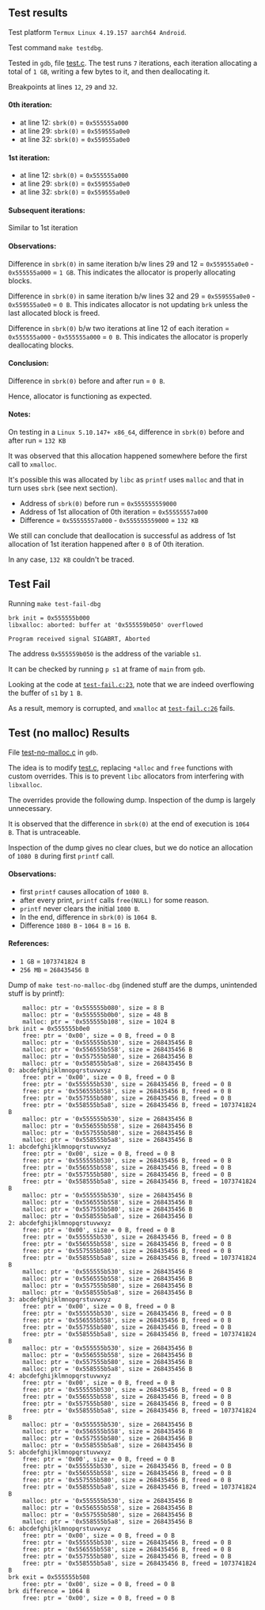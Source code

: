 ## Test results
Test platform `Termux Linux 4.19.157 aarch64 Android`.

Test command `make testdbg`.

Tested in `gdb`, file [test.c](test.c).
The test runs `7` iterations, each iteration allocating a total of `1 GB`, writing a few bytes to it, and then deallocating it.

Breakpoints at lines `12`, `29` and `32`.

#### 0th iteration:
 - at line 12: `sbrk(0)` = `0x555555a000`
 - at line 29: `sbrk(0)` = `0x559555a0e0`
 - at line 32: `sbrk(0)` = `0x559555a0e0`

#### 1st iteration:
 - at line 12: `sbrk(0)` = `0x555555a000`
 - at line 29: `sbrk(0)` = `0x559555a0e0`
 - at line 32: `sbrk(0)` = `0x559555a0e0`

#### Subsequent iterations:
Similar to 1st iteration

#### Observations:

Difference in `sbrk(0)` in same iteration b/w lines 29 and 12 = `0x559555a0e0` - `0x555555a000` = `1 GB`.
This indicates the allocator is properly allocating blocks.

Difference in `sbrk(0)` in same iteration b/w lines 32 and 29 = `0x559555a0e0` - `0x559555a0e0` = `0 B`.
This indicates allocator is not updating `brk` unless the last allocated block is freed.

Difference in `sbrk(0)` b/w two iterations at line 12 of each iteration = `0x555555a000` - `0x555555a000` = `0 B`.
This indicates the allocator is properly deallocating blocks.

#### Conclusion:
Difference in `sbrk(0)` before and after run = `0 B`.

Hence, allocator is functioning as expected.

#### Notes:
On testing in a `Linux 5.10.147+ x86_64`, difference in `sbrk(0)` before and after run = `132 KB`

It was observed that this allocation happened somewhere before the first call to `xmalloc`.

It's possible this was allocated by `libc` as `printf` uses `malloc` and that in turn uses `sbrk` (see next section).

- Address of `sbrk(0)` before run = `0x555555559000`
- Address of 1st allocation of 0th iteration = `0x55555557a000`
- Difference = `0x55555557a000` - `0x555555559000` = `132 KB`

We still can conclude that deallocation is successful as address of 1st allocation of 1st iteration happened after `0 B` of 0th iteration.

In any case, `132 KB` couldn't be traced.

## Test Fail
Running `make test-fail-dbg`
```
brk init = 0x555555b000
libxalloc: aborted: buffer at '0x555559b050' overflowed

Program received signal SIGABRT, Aborted
```

The address `0x555559b050` is the address of the variable `s1`.

It can be checked by running `p s1` at frame of `main` from `gdb`.

Looking at the code at [`test-fail.c:23`](test-fail.c#L23), note that we are indeed overflowing the buffer of `s1` by `1 B`.

As a result, memory is corrupted, and `xmalloc` at [`test-fail.c:26`](test-fail.c#L26) fails.

## Test (no malloc) Results
File [test-no-malloc.c](test-no-malloc.c) in `gdb`.

The idea is to modify [test.c](test.c), replacing `*alloc` and `free` functions with custom overrides.
This is to prevent `libc` allocators from interfering with `libxalloc`.

The overrides provide the following dump.
Inspection of the dump is largely unnecessary.

It is observed that the difference in `sbrk(0)` at the end of execution is `1064 B`.
That is untraceable.

Inspection of the dump gives no clear clues, but we do notice an allocation of `1080 B` during first `printf` call.

#### Observations:
- first `printf` causes allocation of `1080 B`.
- after every print, `printf` calls `free(NULL)` for some reason.
- `printf` never clears the initial `1080 B`.
- In the end, difference in `sbrk(0)` is `1064 B`.
- Difference `1080 B` - `1064 B` = `16 B`.

#### References:
- `1 GB` = `1073741824 B`
- `256 MB` = `268435456 B`

Dump of `make test-no-malloc-dbg` (indened stuff are the dumps, unintended stuff is by printf):
```
    malloc: ptr = '0x555555b080', size = 8 B
    malloc: ptr = '0x555555b0b0', size = 48 B
    malloc: ptr = '0x555555b108', size = 1024 B
brk init = 0x555555b0e0
    free: ptr = '0x00', size = 0 B, freed = 0 B
    malloc: ptr = '0x555555b530', size = 268435456 B
    malloc: ptr = '0x556555b558', size = 268435456 B
    malloc: ptr = '0x557555b580', size = 268435456 B
    malloc: ptr = '0x558555b5a8', size = 268435456 B
0: abcdefghijklmnopqrstuvwxyz
    free: ptr = '0x00', size = 0 B, freed = 0 B
    free: ptr = '0x555555b530', size = 268435456 B, freed = 0 B
    free: ptr = '0x556555b558', size = 268435456 B, freed = 0 B
    free: ptr = '0x557555b580', size = 268435456 B, freed = 0 B
    free: ptr = '0x558555b5a8', size = 268435456 B, freed = 1073741824 B
    malloc: ptr = '0x555555b530', size = 268435456 B
    malloc: ptr = '0x556555b558', size = 268435456 B
    malloc: ptr = '0x557555b580', size = 268435456 B
    malloc: ptr = '0x558555b5a8', size = 268435456 B
1: abcdefghijklmnopqrstuvwxyz
    free: ptr = '0x00', size = 0 B, freed = 0 B
    free: ptr = '0x555555b530', size = 268435456 B, freed = 0 B
    free: ptr = '0x556555b558', size = 268435456 B, freed = 0 B
    free: ptr = '0x557555b580', size = 268435456 B, freed = 0 B
    free: ptr = '0x558555b5a8', size = 268435456 B, freed = 1073741824 B
    malloc: ptr = '0x555555b530', size = 268435456 B
    malloc: ptr = '0x556555b558', size = 268435456 B
    malloc: ptr = '0x557555b580', size = 268435456 B
    malloc: ptr = '0x558555b5a8', size = 268435456 B
2: abcdefghijklmnopqrstuvwxyz
    free: ptr = '0x00', size = 0 B, freed = 0 B
    free: ptr = '0x555555b530', size = 268435456 B, freed = 0 B
    free: ptr = '0x556555b558', size = 268435456 B, freed = 0 B
    free: ptr = '0x557555b580', size = 268435456 B, freed = 0 B
    free: ptr = '0x558555b5a8', size = 268435456 B, freed = 1073741824 B
    malloc: ptr = '0x555555b530', size = 268435456 B
    malloc: ptr = '0x556555b558', size = 268435456 B
    malloc: ptr = '0x557555b580', size = 268435456 B
    malloc: ptr = '0x558555b5a8', size = 268435456 B
3: abcdefghijklmnopqrstuvwxyz
    free: ptr = '0x00', size = 0 B, freed = 0 B
    free: ptr = '0x555555b530', size = 268435456 B, freed = 0 B
    free: ptr = '0x556555b558', size = 268435456 B, freed = 0 B
    free: ptr = '0x557555b580', size = 268435456 B, freed = 0 B
    free: ptr = '0x558555b5a8', size = 268435456 B, freed = 1073741824 B
    malloc: ptr = '0x555555b530', size = 268435456 B
    malloc: ptr = '0x556555b558', size = 268435456 B
    malloc: ptr = '0x557555b580', size = 268435456 B
    malloc: ptr = '0x558555b5a8', size = 268435456 B
4: abcdefghijklmnopqrstuvwxyz
    free: ptr = '0x00', size = 0 B, freed = 0 B
    free: ptr = '0x555555b530', size = 268435456 B, freed = 0 B
    free: ptr = '0x556555b558', size = 268435456 B, freed = 0 B
    free: ptr = '0x557555b580', size = 268435456 B, freed = 0 B
    free: ptr = '0x558555b5a8', size = 268435456 B, freed = 1073741824 B
    malloc: ptr = '0x555555b530', size = 268435456 B
    malloc: ptr = '0x556555b558', size = 268435456 B
    malloc: ptr = '0x557555b580', size = 268435456 B
    malloc: ptr = '0x558555b5a8', size = 268435456 B
5: abcdefghijklmnopqrstuvwxyz
    free: ptr = '0x00', size = 0 B, freed = 0 B
    free: ptr = '0x555555b530', size = 268435456 B, freed = 0 B
    free: ptr = '0x556555b558', size = 268435456 B, freed = 0 B
    free: ptr = '0x557555b580', size = 268435456 B, freed = 0 B
    free: ptr = '0x558555b5a8', size = 268435456 B, freed = 1073741824 B
    malloc: ptr = '0x555555b530', size = 268435456 B
    malloc: ptr = '0x556555b558', size = 268435456 B
    malloc: ptr = '0x557555b580', size = 268435456 B
    malloc: ptr = '0x558555b5a8', size = 268435456 B
6: abcdefghijklmnopqrstuvwxyz
    free: ptr = '0x00', size = 0 B, freed = 0 B
    free: ptr = '0x555555b530', size = 268435456 B, freed = 0 B
    free: ptr = '0x556555b558', size = 268435456 B, freed = 0 B
    free: ptr = '0x557555b580', size = 268435456 B, freed = 0 B
    free: ptr = '0x558555b5a8', size = 268435456 B, freed = 1073741824 B
brk exit = 0x555555b508
    free: ptr = '0x00', size = 0 B, freed = 0 B
brk difference = 1064 B
    free: ptr = '0x00', size = 0 B, freed = 0 B
```
